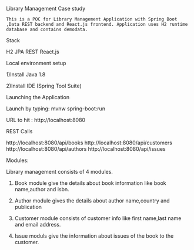 Library Management Case study

	This is a POC for Library Management Application with Spring Boot ,Data REST backend and React.js frontend. Application uses H2 runtime database and contains demodata.

Stack

  H2
  JPA
  REST
  React.js

Local environment setup

1)Install Java 1.8

2)Install IDE (Spring Tool Suite) 

Launching the Application

Launch by typing: mvnw spring-boot:run

URL to hit : http://localhost:8080

REST Calls

http://localhost:8080/api/books
http://localhost:8080/api/customers
http://localhost:8080/api/authors
http://localhost:8080/api/issues


Modules:

Library management consists of 4 modules.
1) Book module give the details about book information like book name,author and isbn.

2) Author module gives the details about author name,country and publication

3) Customer module consists of customer info like first name,last name and email address.

4) Issue moduls give the information about issues of the book to the customer.
